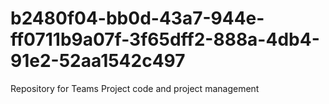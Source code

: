 # b2480f04-bb0d-43a7-944e-ff0711b9a07f-3f65dff2-888a-4db4-91e2-52aa1542c497
Repository for Teams Project code and project management
